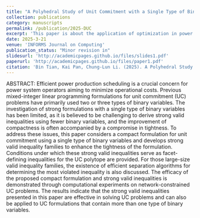 ```yaml
---
title: "A Polyhedral Study of Unit Commitment with a Single Type of Binary Variables"
collection: publications
category: manuscripts
permalink: /publication/2025-DUC
excerpt: 'This paper is about the application of optimization in power systems.'
date: 2025-3-21
venue: 'INFORMS Journal on Computing'
publication_status: "Minor revision in"
slidesurl: 'http://academicpages.github.io/files/slides1.pdf'
paperurl: 'http://academicpages.github.io/files/paper1.pdf'
citation: 'Bin Tian, Kai Pan, Chung-Lun Li. (2025). A Polyhedral Study of Unit Commitment with a Single Type of Binary Variables.'
---
```


ABSTRACT: Efficient power production scheduling is a crucial concern for power system operators aiming to minimize operational costs. Previous mixed-integer linear programming formulations for unit commitment (UC) problems have primarily used two or three types of binary variables. The investigation of strong formulations with a single type of binary variables has been limited, as it is believed to be challenging to derive strong valid inequalities using fewer binary variables, and the improvement of compactness is often accompanied by a compromise in tightness. To address these issues, this paper considers a compact formulation for unit commitment using a single type of binary variables and develops strong valid inequality families to enhance the tightness of the formulation. Conditions under which these strong valid inequalities serve as facet-defining inequalities for the UC polytope are provided. For those large-size valid inequality families, the existence of efficient separation algorithms for determining the most violated inequality is also discussed. The efficacy of the proposed compact formulation and strong valid inequalities is demonstrated through computational experiments on network-constrained UC problems. The results indicate that the strong valid inequalities presented in this paper are effective in solving UC problems and can also be applied to UC formulations that contain more than one type of binary variables.
